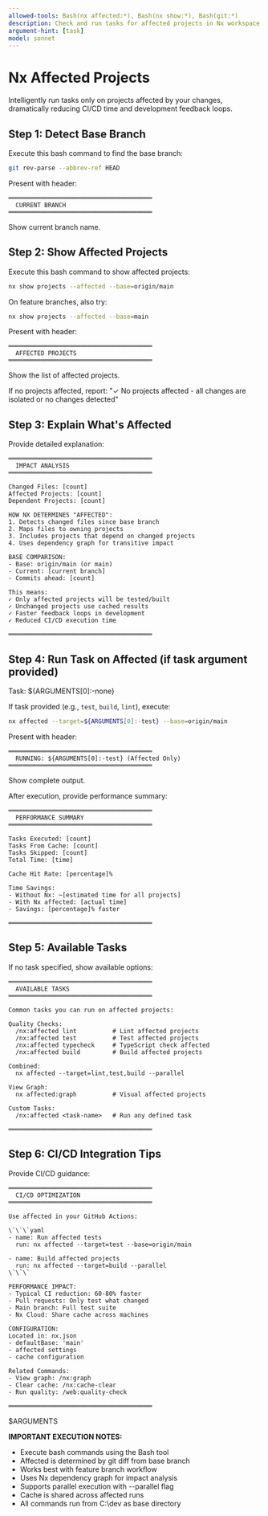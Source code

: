 ```yaml
---
allowed-tools: Bash(nx affected:*), Bash(nx show:*), Bash(git:*)
description: Check and run tasks for affected projects in Nx workspace
argument-hint: [task]
model: sonnet
---
```


# Nx Affected Projects

Intelligently run tasks only on projects affected by your changes, dramatically reducing CI/CD time and development feedback loops.

## Step 1: Detect Base Branch

Execute this bash command to find the base branch:
```bash
git rev-parse --abbrev-ref HEAD
```

Present with header:
```
════════════════════════════════════════
  CURRENT BRANCH
════════════════════════════════════════
```

Show current branch name.

## Step 2: Show Affected Projects

Execute this bash command to show affected projects:
```bash
nx show projects --affected --base=origin/main
```

On feature branches, also try:
```bash
nx show projects --affected --base=main
```

Present with header:
```
════════════════════════════════════════
  AFFECTED PROJECTS
════════════════════════════════════════
```

Show the list of affected projects.

If no projects affected, report:
"✓ No projects affected - all changes are isolated or no changes detected"

## Step 3: Explain What's Affected

Provide detailed explanation:
```
════════════════════════════════════════
  IMPACT ANALYSIS
════════════════════════════════════════

Changed Files: [count]
Affected Projects: [count]
Dependent Projects: [count]

HOW NX DETERMINES "AFFECTED":
1. Detects changed files since base branch
2. Maps files to owning projects
3. Includes projects that depend on changed projects
4. Uses dependency graph for transitive impact

BASE COMPARISON:
- Base: origin/main (or main)
- Current: [current branch]
- Commits ahead: [count]

This means:
✓ Only affected projects will be tested/built
✓ Unchanged projects use cached results
✓ Faster feedback loops in development
✓ Reduced CI/CD execution time

════════════════════════════════════════
```

## Step 4: Run Task on Affected (if task argument provided)

Task: ${ARGUMENTS[0]:-none}

If task provided (e.g., `test`, `build`, `lint`), execute:

```bash
nx affected --target=${ARGUMENTS[0]:-test} --base=origin/main
```

Present with header:
```
════════════════════════════════════════
  RUNNING: ${ARGUMENTS[0]:-test} (Affected Only)
════════════════════════════════════════
```

Show complete output.

After execution, provide performance summary:
```
════════════════════════════════════════
  PERFORMANCE SUMMARY
════════════════════════════════════════

Tasks Executed: [count]
Tasks From Cache: [count]
Tasks Skipped: [count]
Total Time: [time]

Cache Hit Rate: [percentage]%

Time Savings:
- Without Nx: ~[estimated time for all projects]
- With Nx affected: [actual time]
- Savings: [percentage]% faster

════════════════════════════════════════
```

## Step 5: Available Tasks

If no task specified, show available options:
```
════════════════════════════════════════
  AVAILABLE TASKS
════════════════════════════════════════

Common tasks you can run on affected projects:

Quality Checks:
  /nx:affected lint          # Lint affected projects
  /nx:affected test          # Test affected projects
  /nx:affected typecheck     # TypeScript check affected
  /nx:affected build         # Build affected projects

Combined:
  nx affected --target=lint,test,build --parallel

View Graph:
  nx affected:graph          # Visual affected projects

Custom Tasks:
  /nx:affected <task-name>   # Run any defined task

════════════════════════════════════════
```

## Step 6: CI/CD Integration Tips

Provide CI/CD guidance:
```
════════════════════════════════════════
  CI/CD OPTIMIZATION
════════════════════════════════════════

Use affected in your GitHub Actions:

\`\`\`yaml
- name: Run affected tests
  run: nx affected --target=test --base=origin/main

- name: Build affected projects
  run: nx affected --target=build --parallel
\`\`\`

PERFORMANCE IMPACT:
- Typical CI reduction: 60-80% faster
- Pull requests: Only test what changed
- Main branch: Full test suite
- Nx Cloud: Share cache across machines

CONFIGURATION:
Located in: nx.json
- defaultBase: 'main'
- affected settings
- cache configuration

Related Commands:
- View graph: /nx:graph
- Clear cache: /nx:cache-clear
- Run quality: /web:quality-check

════════════════════════════════════════
```

$ARGUMENTS

**IMPORTANT EXECUTION NOTES:**
- Execute bash commands using the Bash tool
- Affected is determined by git diff from base branch
- Works best with feature branch workflow
- Uses Nx dependency graph for impact analysis
- Supports parallel execution with --parallel flag
- Cache is shared across affected runs
- All commands run from C:\dev as base directory
